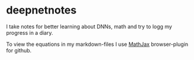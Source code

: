 [MathJax]: <https://www.mathjax.org/> 

# deepnetnotes
I take notes for better learning about DNNs, math and try to logg my progress in a diary.

To view the equations in my markdown-files I use [MathJax] browser-plugin for github.
